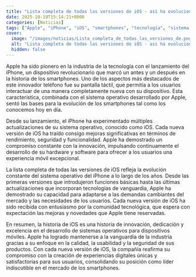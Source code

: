 ```yaml
---
title: "Lista completa de todas las versiones de iOS - así ha evolucionado el sistema operativo del iPhone"
date: 2025-10-19T15:14:21+0000
categories: [Noticias]
tags: ["Apple", "iPhone", "iOS", "smartphones", "tecnología", "sistema operativo", "innovación."]
cover:
  image: "/images/noticias/Lista_completa_de_todas_las_versiones_de.png"
  alt: "Lista completa de todas las versiones de iOS - así ha evolucionado el sistema operativo del iPhone"
  hidden: false
---
```


Apple ha sido pionero en la industria de la tecnología con el lanzamiento del iPhone, un dispositivo revolucionario que marcó un antes y un después en la historia de los smartphones. Uno de los aspectos más destacados de este innovador teléfono fue su pantalla táctil, que permitía a los usuarios interactuar de una manera completamente nueva con su dispositivo. Esta característica, combinada con el sistema operativo desarrollado por Apple, sentó las bases para la evolución de los smartphones tal como los conocemos hoy en día.

Desde su lanzamiento, el iPhone ha experimentado múltiples actualizaciones de su sistema operativo, conocido como iOS. Cada nueva versión de iOS ha traído consigo mejoras significativas en términos de rendimiento, seguridad y funcionalidad. Apple ha demostrado un compromiso constante con la innovación, impulsando continuamente el desarrollo de su hardware y software para ofrecer a los usuarios una experiencia móvil excepcional.

La lista completa de todas las versiones de iOS refleja la evolución constante del sistema operativo del iPhone a lo largo de los años. Desde las primeras versiones que introdujeron funciones básicas hasta las últimas actualizaciones que incorporan tecnologías de vanguardia, Apple ha demostrado su capacidad para adaptarse a las demandas cambiantes del mercado y las necesidades de los usuarios. Cada nueva versión de iOS ha sido recibida con entusiasmo por la comunidad tecnológica, que espera con expectación las mejoras y novedades que Apple tiene reservadas.

En resumen, la historia de iOS es una historia de innovación, dedicación y excelencia en el desarrollo de sistemas operativos para dispositivos móviles. Apple ha logrado mantenerse a la vanguardia de la industria gracias a su enfoque en la calidad, la usabilidad y la seguridad de sus productos. Con cada nueva versión de iOS, la compañía reafirma su compromiso con la creación de experiencias digitales únicas y satisfactorias para sus usuarios, consolidando su posición como líder indiscutible en el mercado de los smartphones.
